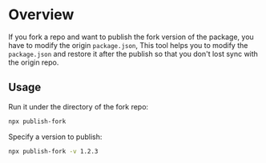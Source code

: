 # Overview

If you fork a repo and want to publish the fork version of the package, you have to modify the origin `package.json`,
This tool helps you to modify the `package.json` and restore it after the publish so that you don't lost sync with the origin repo.

## Usage

Run it under the directory of the fork repo:

```bash
npx publish-fork
```

Specify a version to publish:

```bash
npx publish-fork -v 1.2.3
```
